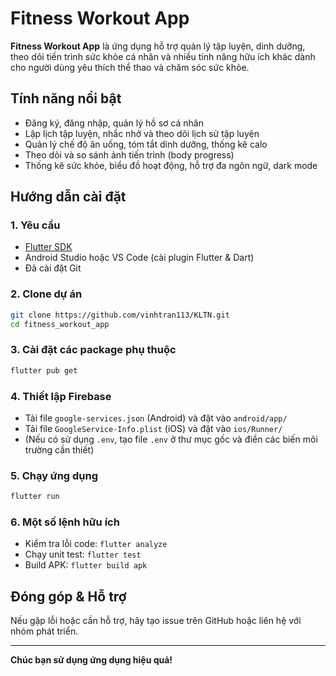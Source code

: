 # Fitness Workout App

**Fitness Workout App** là ứng dụng hỗ trợ quản lý tập luyện, dinh dưỡng, theo dõi tiến trình sức khỏe cá nhân và nhiều tính năng hữu ích khác dành cho người dùng yêu thích thể thao và chăm sóc sức khỏe.

## Tính năng nổi bật

- Đăng ký, đăng nhập, quản lý hồ sơ cá nhân
- Lập lịch tập luyện, nhắc nhở và theo dõi lịch sử tập luyện
- Quản lý chế độ ăn uống, tóm tắt dinh dưỡng, thống kê calo
- Theo dõi và so sánh ảnh tiến trình (body progress)
- Thống kê sức khỏe, biểu đồ hoạt động, hỗ trợ đa ngôn ngữ, dark mode

## Hướng dẫn cài đặt

### 1. Yêu cầu

- [Flutter SDK](https://docs.flutter.dev/get-started/install)
- Android Studio hoặc VS Code (cài plugin Flutter & Dart)
- Đã cài đặt Git

### 2. Clone dự án

```sh
git clone https://github.com/vinhtran113/KLTN.git
cd fitness_workout_app
```

### 3. Cài đặt các package phụ thuộc

```sh
flutter pub get
```

### 4. Thiết lập Firebase

- Tải file `google-services.json` (Android) và đặt vào `android/app/`
- Tải file `GoogleService-Info.plist` (iOS) và đặt vào `ios/Runner/`
- (Nếu có sử dụng `.env`, tạo file `.env` ở thư mục gốc và điền các biến môi trường cần thiết)

### 5. Chạy ứng dụng

```sh
flutter run
```

### 6. Một số lệnh hữu ích

- Kiểm tra lỗi code: `flutter analyze`
- Chạy unit test: `flutter test`
- Build APK: `flutter build apk`

## Đóng góp & Hỗ trợ

Nếu gặp lỗi hoặc cần hỗ trợ, hãy tạo issue trên GitHub hoặc liên hệ với nhóm phát triển.

---

**Chúc bạn sử dụng ứng dụng hiệu quả!**
